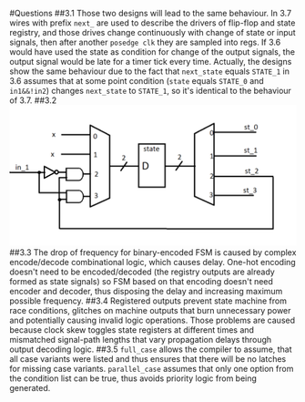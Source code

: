 #Questions
##3.1 
Those two designs will lead to the same behaviour. In 3.7 wires with prefix `next_` are used to describe the drivers of flip-flop and state registry, and those drives change continuously with change of state or input signals, then after another `posedge clk` they are sampled into regs. If 3.6 would have used the state as condition for change of the output signals, the output signal would be late for a timer tick every time. Actually, the designs show the same behaviour due to the fact that `next_state` equals `STATE_1` in 3.6 assumes that at some point condition (`state` equals `STATE_0` and `in1&&!in2`) changes `next_state` to `STATE_1`, so it's identical to the behaviour of 3.7.
##3.2
![Circuit for binary-encoded FSM](./q3.2.png)
##3.3 
The drop of frequency for binary-encoded FSM is caused by complex encode/decode combinational logic, which causes delay. One-hot encoding doesn't need to be encoded/decoded (the registry outputs are already formed as state signals) so FSM based on that encoding doesn't need encoder and decoder, thus disposing the delay and increasing maximum possible frequency. 
##3.4
Registered outputs prevent state machine from race conditions, glitches on machine outputs that burn unnecessary power and potentially causing invalid logic operations. Those problems are caused because clock skew toggles state registers at different times and mismatched signal-path lengths that vary propagation delays through output decoding logic.
##3.5
`full_case` allows the compiler to assume, that all case variants were listed and thus ensures that there will be no latches for missing case variants. `parallel_case` assumes that only one option from the condition list can be true, thus avoids priority logic from being generated.